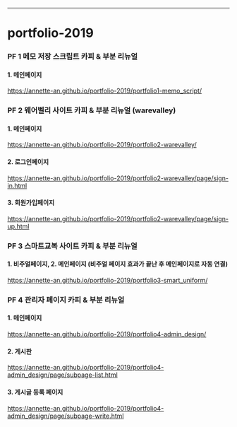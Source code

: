 * * *
# portfolio-2019

### PF 1 메모 저장 스크립트 카피 & 부분 리뉴얼
#### 1. 메인페이지
https://annette-an.github.io/portfolio-2019/portfolio1-memo_script/
<br>
### PF 2 웨어벨리 사이트 카피 & 부분 리뉴얼 (warevalley)
#### 1. 메인페이지
https://annette-an.github.io/portfolio-2019/portfolio2-warevalley/
#### 2. 로그인페이지
https://annette-an.github.io/portfolio-2019/portfolio2-warevalley/page/sign-in.html
#### 3. 회원가입페이지
https://annette-an.github.io/portfolio-2019/portfolio2-warevalley/page/sign-up.html
<br>
### PF 3 스마트교복 사이트 카피 & 부분 리뉴얼
#### 1. 비주얼페이지, 2. 메인페이지 (비주얼 페이지 효과가 끝난 후 메인페이지로 자동 연결)
https://annette-an.github.io/portfolio-2019/portfolio3-smart_uniform/
<br>
### PF 4 관리자 페이지 카피 & 부분 리뉴얼
#### 1. 메인페이지
https://annette-an.github.io/portfolio-2019/portfolio4-admin_design/
#### 2. 게시판
https://annette-an.github.io/portfolio-2019/portfolio4-admin_design/page/subpage-list.html
#### 3. 게시글 등록 페이지
https://annette-an.github.io/portfolio-2019/portfolio4-admin_design/page/subpage-write.html

